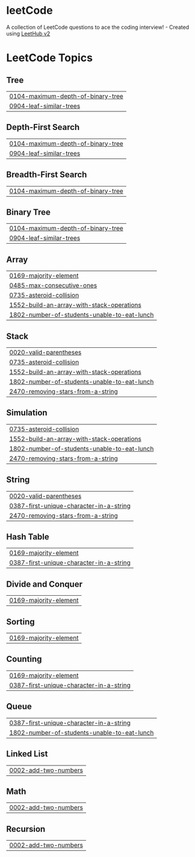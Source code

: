 # leetCode
A collection of LeetCode questions to ace the coding interview! - Created using [LeetHub v2](https://github.com/arunbhardwaj/LeetHub-2.0)

<!---LeetCode Topics Start-->
# LeetCode Topics
## Tree
|  |
| ------- |
| [0104-maximum-depth-of-binary-tree](https://github.com/smee6/leetCode/tree/master/0104-maximum-depth-of-binary-tree) |
| [0904-leaf-similar-trees](https://github.com/smee6/leetCode/tree/master/0904-leaf-similar-trees) |
## Depth-First Search
|  |
| ------- |
| [0104-maximum-depth-of-binary-tree](https://github.com/smee6/leetCode/tree/master/0104-maximum-depth-of-binary-tree) |
| [0904-leaf-similar-trees](https://github.com/smee6/leetCode/tree/master/0904-leaf-similar-trees) |
## Breadth-First Search
|  |
| ------- |
| [0104-maximum-depth-of-binary-tree](https://github.com/smee6/leetCode/tree/master/0104-maximum-depth-of-binary-tree) |
## Binary Tree
|  |
| ------- |
| [0104-maximum-depth-of-binary-tree](https://github.com/smee6/leetCode/tree/master/0104-maximum-depth-of-binary-tree) |
| [0904-leaf-similar-trees](https://github.com/smee6/leetCode/tree/master/0904-leaf-similar-trees) |
## Array
|  |
| ------- |
| [0169-majority-element](https://github.com/smee6/leetCode/tree/master/0169-majority-element) |
| [0485-max-consecutive-ones](https://github.com/smee6/leetCode/tree/master/0485-max-consecutive-ones) |
| [0735-asteroid-collision](https://github.com/smee6/leetCode/tree/master/0735-asteroid-collision) |
| [1552-build-an-array-with-stack-operations](https://github.com/smee6/leetCode/tree/master/1552-build-an-array-with-stack-operations) |
| [1802-number-of-students-unable-to-eat-lunch](https://github.com/smee6/leetCode/tree/master/1802-number-of-students-unable-to-eat-lunch) |
## Stack
|  |
| ------- |
| [0020-valid-parentheses](https://github.com/smee6/leetCode/tree/master/0020-valid-parentheses) |
| [0735-asteroid-collision](https://github.com/smee6/leetCode/tree/master/0735-asteroid-collision) |
| [1552-build-an-array-with-stack-operations](https://github.com/smee6/leetCode/tree/master/1552-build-an-array-with-stack-operations) |
| [1802-number-of-students-unable-to-eat-lunch](https://github.com/smee6/leetCode/tree/master/1802-number-of-students-unable-to-eat-lunch) |
| [2470-removing-stars-from-a-string](https://github.com/smee6/leetCode/tree/master/2470-removing-stars-from-a-string) |
## Simulation
|  |
| ------- |
| [0735-asteroid-collision](https://github.com/smee6/leetCode/tree/master/0735-asteroid-collision) |
| [1552-build-an-array-with-stack-operations](https://github.com/smee6/leetCode/tree/master/1552-build-an-array-with-stack-operations) |
| [1802-number-of-students-unable-to-eat-lunch](https://github.com/smee6/leetCode/tree/master/1802-number-of-students-unable-to-eat-lunch) |
| [2470-removing-stars-from-a-string](https://github.com/smee6/leetCode/tree/master/2470-removing-stars-from-a-string) |
## String
|  |
| ------- |
| [0020-valid-parentheses](https://github.com/smee6/leetCode/tree/master/0020-valid-parentheses) |
| [0387-first-unique-character-in-a-string](https://github.com/smee6/leetCode/tree/master/0387-first-unique-character-in-a-string) |
| [2470-removing-stars-from-a-string](https://github.com/smee6/leetCode/tree/master/2470-removing-stars-from-a-string) |
## Hash Table
|  |
| ------- |
| [0169-majority-element](https://github.com/smee6/leetCode/tree/master/0169-majority-element) |
| [0387-first-unique-character-in-a-string](https://github.com/smee6/leetCode/tree/master/0387-first-unique-character-in-a-string) |
## Divide and Conquer
|  |
| ------- |
| [0169-majority-element](https://github.com/smee6/leetCode/tree/master/0169-majority-element) |
## Sorting
|  |
| ------- |
| [0169-majority-element](https://github.com/smee6/leetCode/tree/master/0169-majority-element) |
## Counting
|  |
| ------- |
| [0169-majority-element](https://github.com/smee6/leetCode/tree/master/0169-majority-element) |
| [0387-first-unique-character-in-a-string](https://github.com/smee6/leetCode/tree/master/0387-first-unique-character-in-a-string) |
## Queue
|  |
| ------- |
| [0387-first-unique-character-in-a-string](https://github.com/smee6/leetCode/tree/master/0387-first-unique-character-in-a-string) |
| [1802-number-of-students-unable-to-eat-lunch](https://github.com/smee6/leetCode/tree/master/1802-number-of-students-unable-to-eat-lunch) |
## Linked List
|  |
| ------- |
| [0002-add-two-numbers](https://github.com/smee6/leetCode/tree/master/0002-add-two-numbers) |
## Math
|  |
| ------- |
| [0002-add-two-numbers](https://github.com/smee6/leetCode/tree/master/0002-add-two-numbers) |
## Recursion
|  |
| ------- |
| [0002-add-two-numbers](https://github.com/smee6/leetCode/tree/master/0002-add-two-numbers) |
<!---LeetCode Topics End-->
